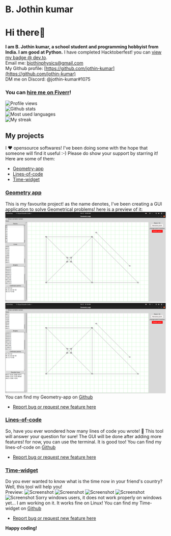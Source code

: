 # B. Jothin kumar
# Hi there👋
**I am B. Jothin kumar, a school student and programming hobbyist from India. I am good at Python.**
I have completed Hacktoberfest! you can [view my badge @ dev.to](https://dev.to/jothinkumar).  
Email me: [bjothinphysics@gmail.com](mailto:bjothinphysics@gmail.com)  
My Github profile: [https://github.com/jothin-kumar](https://github.com/jothin-kumar)  
DM me on Discord: @jothin-kumar#1075  
### You can [hire me on Fiverr](https://www.fiverr.com/jothin_kumar)!  
![Profile views](https://visitor-badge.glitch.me/badge?page_id=Jothin-kumar.Jothin-kumar.jothin-kumar.github.io)  
![Github stats](https://github-readme-stats.vercel.app/api?username=Jothin-kumar&count_private=true&show_icons=true&theme=radical)  
![Most used languages](https://github-readme-stats.vercel.app/api/top-langs/?username=Jothin-kumar&theme=radical)  
![My streak](https://github-readme-streak-stats.herokuapp.com/?user=Jothin-kumar&theme=dark)
## My projects
I ❤️ opensource softwares! I've been doing some with the hope that someone will find it useful :-) Please do show your support by starring it!
Here are some of them:
 - [Geometry-app](/Geometry-app)
 - [Lines-of-code](/lines-of-code)
 - [Time-widget](/time-widget)
### [Geometry app](/Geometry-app)
This is my favourite project! as the name denotes, I've been creating a GUI application to solve Geometrical problems! here is a preview of it:
![Screenshot of Geometry app](https://github.com/Jothin-kumar/Geometry-app/blob/geometry-app/geometry%20app-1.png?raw=true)
![Screenshot of Geometry app](https://github.com/Jothin-kumar/Geometry-app/blob/geometry-app/geometry%20app-2.png?raw=true)
You can find my Geometry-app on [Github](https://github.com/jothin-kumar/geometry-app)  
 - [Report bug or request new feature here](https://github.com/Jothin-kumar/Geometry-app/issues/new/choose)
### [Lines-of-code](/lines-of-code)
So, have you ever wondered how many lines of code you wrote! 🤔 This tool will answer your question for sure! The GUI will be done after adding more features! for now, you can use the terminal. It is good too!
You can find my lines-of-code on [Github](https://github.com/Jothin-kumar/lines-of-code)  
 - [Report bug or request new feature here](https://github.com/Jothin-kumar/lines-of-code/issues/new/choose)
### [Time-widget](/time-widget)
Do you ever wanted to know what is the time now in your friend's country? Well, this tool will help you!  
Preview:
![Screenshot](https://jothin-kumar.github.io/time-widget/screenshots/1.png)
![Screenshot](https://jothin-kumar.github.io/time-widget/screenshots/2.png)
![Screenshot](https://jothin-kumar.github.io/time-widget/screenshots/3.png)
![Screenshot](https://jothin-kumar.github.io/time-widget/screenshots/4.png)
![Screenshot](https://jothin-kumar.github.io/time-widget/screenshots/5.png)
Sorry windows users, it does not work properly on windows yet... I am working on it. It works fine on Linux!
You can find my Time-widget on [Github](https://github.com/Jothin-kumar/time-widget)  
 - [Report bug or request new feature here](https://github.com/Jothin-kumar/time-widget/issues/new/choose)  

**Happy coding!**
